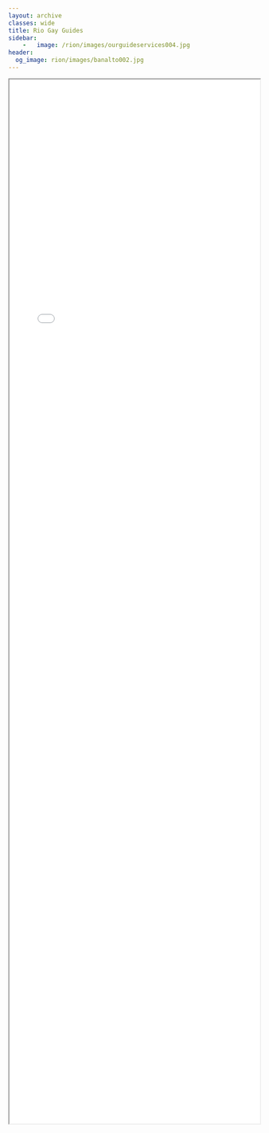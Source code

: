 ```yaml
---
layout: archive
classes: wide
title: Rio Gay Guides
sidebar:
    -   image: /rion/images/ourguideservices004.jpg
header:
  og_image: rion/images/banalto002.jpg
---
```



<style type="text/css">
  iframe {
    max-width: 100%;
  }
</style>

<div>
<iframe src="rion/index.html" width="900px" height="2100px" allow-forms="false"></iframe>
</div>